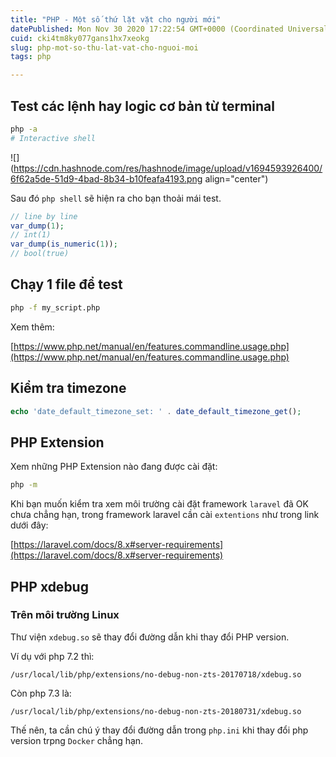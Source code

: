 ```yaml
---
title: "PHP - Một số thứ lặt vặt cho người mới"
datePublished: Mon Nov 30 2020 17:22:54 GMT+0000 (Coordinated Universal Time)
cuid: cki4tm8ky077gans1hx7xeokg
slug: php-mot-so-thu-lat-vat-cho-nguoi-moi
tags: php

---
```


## Test các lệnh hay logic cơ bản từ terminal

```sh
php -a
# Interactive shell
```

![](https://cdn.hashnode.com/res/hashnode/image/upload/v1694593926400/6f62a5de-51d9-4bad-8b34-b10feafa4193.png align="center")

Sau đó `php shell` sẽ hiện ra cho bạn thoải mái test.

```php
// line by line
var_dump(1);
// int(1)
var_dump(is_numeric(1));
// bool(true)
```

## Chạy 1 file để test

```sh
php -f my_script.php
```

Xem thêm:

[https://www.php.net/manual/en/features.commandline.usage.php](https://www.php.net/manual/en/features.commandline.usage.php)

## Kiểm tra timezone

```php
echo 'date_default_timezone_set: ' . date_default_timezone_get();
```

## PHP Extension

Xem những PHP Extension nào đang được cài đặt:

```sh
php -m
```

Khi bạn muốn kiểm tra xem môi trường cài đặt framework `laravel` đã OK chưa chẳng hạn, trong framework laravel cần cài `extentions` như trong link dưới đây:

[https://laravel.com/docs/8.x#server-requirements](https://laravel.com/docs/8.x#server-requirements)

## PHP xdebug

### Trên môi trường Linux

Thư viện `xdebug.so` sẽ thay đổi đường dẫn khi thay đổi PHP version.

Ví dụ với php 7.2 thì:

`/usr/local/lib/php/extensions/no-debug-non-zts-20170718/xdebug.so`

Còn php 7.3 là:

`/usr/local/lib/php/extensions/no-debug-non-zts-20180731/xdebug.so`

Thế nên, ta cần chú ý thay đổi đường dẫn trong `php.ini` khi thay đổi php version trpng `Docker` chẳng hạn.